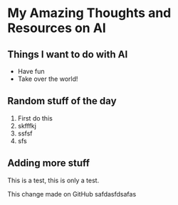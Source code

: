 # My Amazing Thoughts and Resources on AI

## Things I want to do with AI

* Have fun
* Take over the world!

## Random stuff of the day

1. First do this
2. skfffkj
3. ssfsf
4. sfs


## Adding more stuff

This is a test, this is only a test.

This change made on GitHub
safdasfdsafas